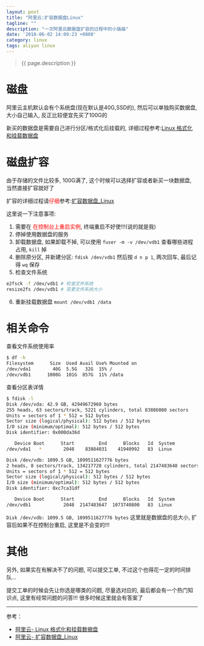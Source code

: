 ```yaml
---
layout: post
title: "阿里云:扩容数据盘Linux"
tagline: ""
description: "一次阿里云数据盘扩容的过程中的小插曲"
date: '2018-06-02 14:09:23 +0800'
category: linux
tags: aliyun linux
---
```

> {{ page.description }}

# 磁盘
阿里云主机默认会有个系统盘(现在默认是40G,SSD的), 然后可以单独购买数据盘, 大小自己输入, 反正比较便宜先买了100G的

新买的数据盘是需要自己进行分区/格式化后挂载的, 详细过程参考:[Linux 格式化和挂载数据盘](https://help.aliyun.com/document_detail/25426.html?spm=5176.2020520165.120.d25426.1c727029nDQeCo)

# 磁盘扩容
由于存储的文件比较多, 100G满了, 这个时候可以选择扩容或者新买一块数据盘, 当然直接扩容就好了

扩容的详细过程请<span style="color:red">仔细</span>参考:[扩容数据盘_Linux](https://help.aliyun.com/document_detail/25452.html?spm=5176.2020520165.120.d25452.2fff7029SYirV6)

这里说一下注意事项:
1. 需要在 <span style="color:red">在控制台上重启实例</span>, 终端重启不好使!!!(说的就是我)
2. 停掉使用数据盘的服务
3. 卸载数据盘, 如果卸载不掉, 可以使用 `fuser -m -v /dev/vdb1` 查看哪些进程占用, `kill` 掉
4. 删除原分区, 并新建分区: `fdisk /dev/vdb1` 然后按 `d n p 1`, 两次回车, 最后记得 `wq` 保存
5. 检查文件系统
```bash
e2fsck -f /dev/vdb1 # 检查文件系统
resize2fs /dev/vdb1 # 变更文件系统大小
```
6. 重新挂载数据盘 `mount /dev/vdb1 /data`

# 相关命令
查看文件系统使用率
```bash
$ df -h
Filesystem      Size  Used Avail Use% Mounted on
/dev/vda1        40G  5.5G   32G  15% /
/dev/vdb1      1008G  101G  857G  11% /data
```

查看分区表详情
```bash
$ fdisk -l
Disk /dev/vda: 42.9 GB, 42949672960 bytes
255 heads, 63 sectors/track, 5221 cylinders, total 83886080 sectors
Units = sectors of 1 * 512 = 512 bytes
Sector size (logical/physical): 512 bytes / 512 bytes
I/O size (minimum/optimal): 512 bytes / 512 bytes
Disk identifier: 0x000da36d

   Device Boot      Start         End      Blocks   Id  System
/dev/vda1   *        2048    83884031    41940992   83  Linux

Disk /dev/vdb: 1099.5 GB, 1099511627776 bytes
2 heads, 8 sectors/track, 134217728 cylinders, total 2147483648 sectors
Units = sectors of 1 * 512 = 512 bytes
Sector size (logical/physical): 512 bytes / 512 bytes
I/O size (minimum/optimal): 512 bytes / 512 bytes
Disk identifier: 0xc7ca31df

   Device Boot      Start         End      Blocks   Id  System
/dev/vdb1            2048  2147483647  1073740800   83  Linux
```
`Disk /dev/vdb: 1099.5 GB, 1099511627776 bytes` 这里就是数据盘的总大小, 扩容后如果不在控制台重启, 这里是不会变的!!!

# 其他
另外, 如果实在有解决不了的问题, 可以提交工单, 不过这个也得花一定的时间排队...

提交工单的时候会先让你选是哪类的问题, 尽量选对应的, 最后都会有一个热门知识点, 这里有经常问题的问答!!! 很多时候这里就会有答案了

---
参考：
- [阿里云- Linux 格式化和挂载数据盘](https://help.aliyun.com/document_detail/25426.html?spm=5176.2020520165.120.d25426.1c727029nDQeCo)
- [阿里云- 扩容数据盘_Linux](https://help.aliyun.com/document_detail/25452.html?spm=5176.2020520165.120.d25452.2fff7029SYirV6)

